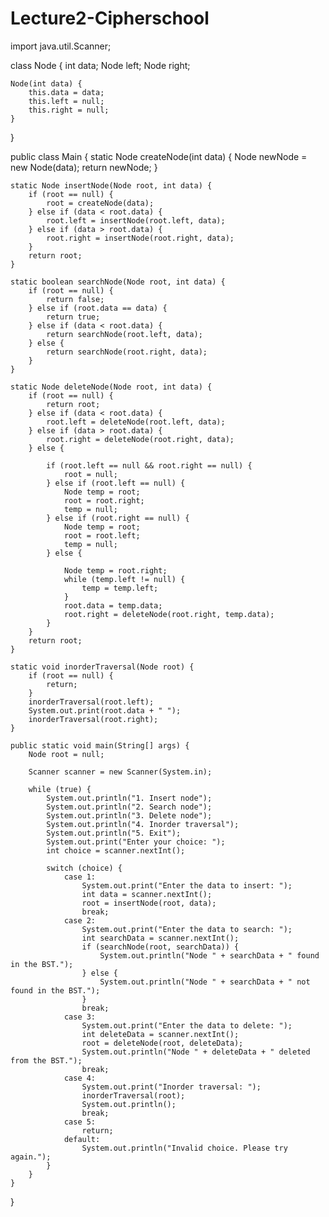 # Lecture2-Cipherschool
import java.util.Scanner;

class Node {
    int data;
    Node left;
    Node right;

    Node(int data) {
        this.data = data;
        this.left = null;
        this.right = null;
    }
}

public class Main {
    static Node createNode(int data) {
        Node newNode = new Node(data);
        return newNode;
    }

    static Node insertNode(Node root, int data) {
        if (root == null) {
            root = createNode(data);
        } else if (data < root.data) {
            root.left = insertNode(root.left, data);
        } else if (data > root.data) {
            root.right = insertNode(root.right, data);
        }
        return root;
    }

    static boolean searchNode(Node root, int data) {
        if (root == null) {
            return false;
        } else if (root.data == data) {
            return true;
        } else if (data < root.data) {
            return searchNode(root.left, data);
        } else {
            return searchNode(root.right, data);
        }
    }

    static Node deleteNode(Node root, int data) {
        if (root == null) {
            return root;
        } else if (data < root.data) {
            root.left = deleteNode(root.left, data);
        } else if (data > root.data) {
            root.right = deleteNode(root.right, data);
        } else {

            if (root.left == null && root.right == null) {
                root = null;
            } else if (root.left == null) {
                Node temp = root;
                root = root.right;
                temp = null;
            } else if (root.right == null) {
                Node temp = root;
                root = root.left;
                temp = null;
            } else {

                Node temp = root.right;
                while (temp.left != null) {
                    temp = temp.left;
                }
                root.data = temp.data;
                root.right = deleteNode(root.right, temp.data);
            }
        }
        return root;
    }

    static void inorderTraversal(Node root) {
        if (root == null) {
            return;
        }
        inorderTraversal(root.left);
        System.out.print(root.data + " ");
        inorderTraversal(root.right);
    }

    public static void main(String[] args) {
        Node root = null;

        Scanner scanner = new Scanner(System.in);

        while (true) {
            System.out.println("1. Insert node");
            System.out.println("2. Search node");
            System.out.println("3. Delete node");
            System.out.println("4. Inorder traversal");
            System.out.println("5. Exit");
            System.out.print("Enter your choice: ");
            int choice = scanner.nextInt();

            switch (choice) {
                case 1:
                    System.out.print("Enter the data to insert: ");
                    int data = scanner.nextInt();
                    root = insertNode(root, data);
                    break;
                case 2:
                    System.out.print("Enter the data to search: ");
                    int searchData = scanner.nextInt();
                    if (searchNode(root, searchData)) {
                        System.out.println("Node " + searchData + " found in the BST.");
                    } else {
                        System.out.println("Node " + searchData + " not found in the BST.");
                    }
                    break;
                case 3:
                    System.out.print("Enter the data to delete: ");
                    int deleteData = scanner.nextInt();
                    root = deleteNode(root, deleteData);
                    System.out.println("Node " + deleteData + " deleted from the BST.");
                    break;
                case 4:
                    System.out.print("Inorder traversal: ");
                    inorderTraversal(root);
                    System.out.println();
                    break;
                case 5:
                    return;
                default:
                    System.out.println("Invalid choice. Please try again.");
            }
        }
    }
}
